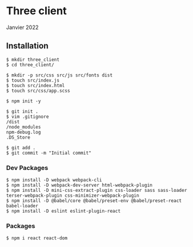 # Three client

Janvier 2022

## Installation

```
$ mkdir three_client
$ cd three_client/

$ mkdir -p src/css src/js src/fonts dist
$ touch src/index.js
$ touch src/index.html
$ touch src/css/app.scss

$ npm init -y

$ git init .
$ vim .gitignore
/dist
/node_modules
npm-debug.log
.DS_Store
```


```
$ git add .
$ git commit -m "Initial commit"
```

### Dev Packages

```
$ npm install -D webpack webpack-cli
$ npm install -D webpack-dev-server html-webpack-plugin
$ npm install -D mini-css-extract-plugin css-loader sass sass-loader terser-webpack-plugin css-minimizer-webpack-plugin
$ npm install -D @babel/core @babel/preset-env @babel/preset-react babel-loader
$ npm install -D eslint eslint-plugin-react
```

### Packages

```
$ npm i react react-dom
```
